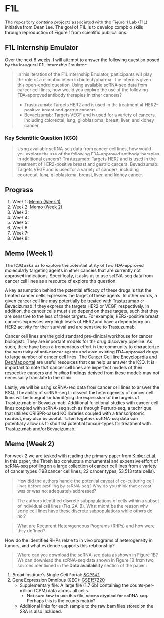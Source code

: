 # F1L
The repository contains projects associated with the Figure 1 Lab (F1L) initiative from Dean Lee. The goal of F1L is to develop compbio skills through reproduction of Figure 1 from scientific publications. 

## F1L Internship Emulator
Over the next 6 weeks, I will attempt to answer the following question posed by the inaugural F1L Internship Emulator:

> In this iteration of the F1L Internship Emulator, participants will play the role of a compbio intern in biotech/pharma. The intern is given this open-ended question: Using available scRNA-seq data from cancer cell lines, how would you explore the use of the following FDA-approved antibody therapies in other cancers?
> + Trastuzumab: Targets HER2 and is used in the treatment of HER2-positive breast and gastric cancers.
> + Bevacizumab: Targets VEGF and is used for a variety of cancers, including colorectal, lung, glioblastoma, breast, liver, and kidney cancer.

### Key Scientific Question (KSQ)
> Using available scRNA-seq data from cancer cell lines, how would you explore the use of the following FDA-approved antibody therapies in additional cancers?
Trastuzumab: Targets HER2 and is used in the treatment of HER2-positive breast and gastric cancers.
Bevacizumab: Targets VEGF and is used for a variety of cancers, including colorectal, lung, glioblastoma, breast, liver, and kidney cancer.

## Progress
1. Week 1: [Memo (Week 1)](##Memo (Week 1))
2. Week 2: [Memo (Week 2)](##Memo (Week 2))
3. Week 3:
4. Week 4:
5. Week 5:
6. Week 6
7. Week 7:
8. Week 8:

## Memo (Week 1)
The KSQ asks us to explore the potential utility of two FDA-approved molecularly targeting agents in other cancers that are currently not approved indications. Specifically, it asks us to use scRNA-seq data from cancer cell lines as a resource of explore this question. 

A key assumption behind the potential efficacy of these drugs is that the treated cancer cells expresses the target of these agents. In other words, a given cancer cell line may potentially be treated with Trastuzumab or Bevacizumab if they express the targets HER2 or VEGF, respectively. In addition, the cancer cells must also depend on these targets, such that they are sensitive to the loss of these targets. For example, HER2-positive breast cancers expresses very high levels of HER2 and have a dependency on HER2 activity for their survival and are sensitive to Trastuzumab. 

Cancer cell lines are the gold standard pre-clinical workhouse for cancer biologists. They are important models for the drug discovery pipeline. As such, there have been a tremendous effort in the community to characterize the sensitivity of anti-cancer agents and even existing FDA-approved drugs to large number of cancer cell lines. The [Cancer Cell line Encyclopedia and DepMap portal](https://depmap.org/portal/ccle/) are useful resources that can help us answer the KSQ. It is important to note that cancer cell lines are imperfect models of their respective cancers and *in silico* findings derived from these models may not necessarily translate to the clinic.

Lastly, we will be using scRNA-seq data from cancer cell lines to answer the KSQ. The ability of scRNA-seq to dissect the heterogeneity of cancer cell lines will be integral for identifying the expression of the targets of Trastuzumab or Bevacizumab. Additional functional studies with cancer cell lines coupled with scRNA-seq such as through Perturb-seq, a technique that utilizes CRISPR-based KO libraries coupled with a transcriptomic readout, may also be useful. Taken together, scRNA-seq data can potentially allow us to shortlist potential tumour-types for treatment with Trastuzumab and/or Bevacizumab.

## Memo (Week 2)
For week 2 we are tasked with reading the primary paper from [Kinker et al](https://www.nature.com/articles/s41588-020-00726-6). In this paper, the Tirosh lab conducts a monumental and expensive effort of scRNA-seq profiling on a large collection of cancer cell lines from a variety of cancer types (198 cancer cell lines; 22 cancer types; 53,513 total cells). 

> How did the authors handle the potential caveat of co-culturing cell lines before profiling by scRNA-seq? Why do you think that caveat was or was not adequately addressed?

> The authors identified discrete subpopulations of cells within a subset of individual cell lines (Fig. 2A-B). What might be the reason why some cell lines have these discrete subpopulations while others do not?

> What are Recurrent Heterogeneous Programs (RHPs) and how were they defined?

How do the identified RHPs relate to in vivo programs of heterogeneity in tumors, and what evidence supports this relationship?

> Where can you download the scRNA-seq data as shown in Figure 1B?
We can download the scRNA-seq data shown in Figure 1B from two sources mentioned in the **Data availability** section of the paper :

1. Broad Institute's Single Cell Portal: [SCP542](https://singlecell.broadinstitute.org/single_cell/study/SCP542/pan-cancer-cell-line-heterogeneity)
2. Gene Expression Omnibus (GEO): [GSE157220](https://www.ncbi.nlm.nih.gov/geo/query/acc.cgi?acc=GSE157220)
    + Supplementary file: A large file (1.7 Gb) containing the counts-per-million (CPM) data across all cells.
        + Not sure how to use this file, seems atypical for scRNA-seq. Perhaps this is the counts matrix?
    + Additional links for each sample to the raw bam files stored on the SRA is also included.
